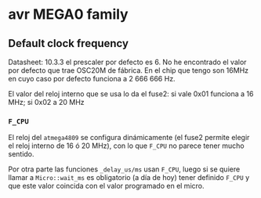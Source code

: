 # avr MEGA0 family

## Default clock frequency

Datasheet: 10.3.3 el prescaler por defecto es 6. No he encontrado el valor por
defecto que trae OSC20M de fábrica. En el chip que tengo son 16MHz en cuyo
caso por defecto funciona a 2 666 666 Hz.

El valor del reloj interno que se usa lo da el fuse2: si vale 0x01 funciona a
16 MHz; si 0x02 a 20 MHz

### `F_CPU`

El reloj del `atmega4809` se configura dinámicamente (el fuse2 permite elegir
el reloj interno de 16 ó 20 MHz), con lo que `F_CPU` no parece tener mucho
sentido. 

Por otra parte las funciones `_delay_us/ms` usan `F_CPU`, luego si se quiere
llamar a `Micro::wait_ms` es obligatorio (a día de hoy) tener definido `F_CPU`
y que este valor coincida con el valor programado en el micro.


